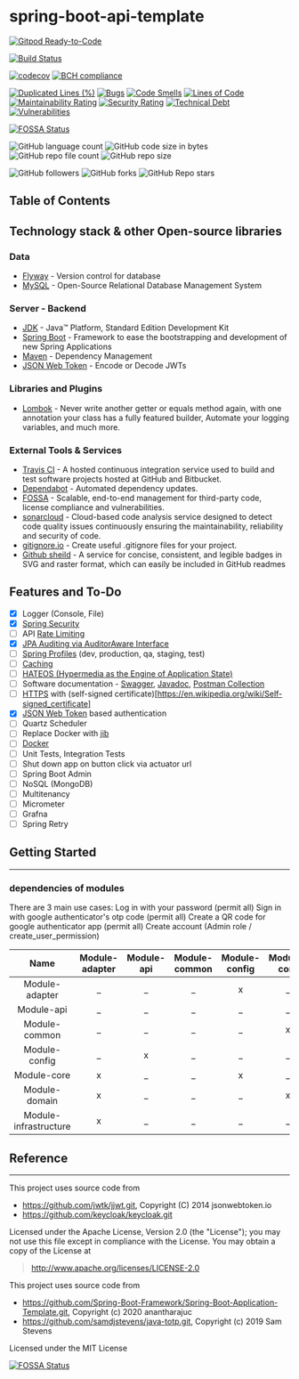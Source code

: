 # spring-boot-api-template 

[![Gitpod Ready-to-Code](https://img.shields.io/badge/Gitpod-ready--to--code-blue?logo=gitpod)](https://gitpod.io/#https://github.com/dangdinhtai0001/spring-boot-api-template/tree/dangdinhtai)

[![Build Status](https://travis-ci.org/dangdinhtai0001/spring-boot-api-template.svg?branch=dangdinhtai)](https://travis-ci.org/dangdinhtai0001/spring-boot-api-template)

[![codecov](https://codecov.io/gh/dangdinhtai0001/spring-boot-api-template/branch/dangdinhtai/graph/badge.svg?token=G9KEPDJSFQ)](https://codecov.io/gh/dangdinhtai0001/spring-boot-api-template)
[![BCH compliance](https://bettercodehub.com/edge/badge/dangdinhtai0001/spring-boot-api-template?branch=master)](https://bettercodehub.com/)

[![Duplicated Lines (%)](https://sonarcloud.io/api/project_badges/measure?project=dangdinhtai0001_spring-boot-api-template&metric=duplicated_lines_density)](https://sonarcloud.io/dashboard?id=dangdinhtai0001_spring-boot-api-template)
[![Bugs](https://sonarcloud.io/api/project_badges/measure?project=dangdinhtai0001_spring-boot-api-template&metric=bugs)](https://sonarcloud.io/dashboard?id=dangdinhtai0001_spring-boot-api-template)
[![Code Smells](https://sonarcloud.io/api/project_badges/measure?project=dangdinhtai0001_spring-boot-api-template&metric=code_smells)](https://sonarcloud.io/dashboard?id=dangdinhtai0001_spring-boot-api-template)
[![Lines of Code](https://sonarcloud.io/api/project_badges/measure?project=dangdinhtai0001_spring-boot-api-template&metric=ncloc)](https://sonarcloud.io/dashboard?id=dangdinhtai0001_spring-boot-api-template)
[![Maintainability Rating](https://sonarcloud.io/api/project_badges/measure?project=dangdinhtai0001_spring-boot-api-template&metric=sqale_rating)](https://sonarcloud.io/dashboard?id=dangdinhtai0001_spring-boot-api-template)
[![Security Rating](https://sonarcloud.io/api/project_badges/measure?project=dangdinhtai0001_spring-boot-api-template&metric=security_rating)](https://sonarcloud.io/dashboard?id=dangdinhtai0001_spring-boot-api-template)
[![Technical Debt](https://sonarcloud.io/api/project_badges/measure?project=dangdinhtai0001_spring-boot-api-template&metric=sqale_index)](https://sonarcloud.io/dashboard?id=dangdinhtai0001_spring-boot-api-template)
[![Vulnerabilities](https://sonarcloud.io/api/project_badges/measure?project=dangdinhtai0001_spring-boot-api-template&metric=vulnerabilities)](https://sonarcloud.io/dashboard?id=dangdinhtai0001_spring-boot-api-template)

[![FOSSA Status](https://app.fossa.com/api/projects/git%2Bgithub.com%2Fdangdinhtai0001%2Fspring-boot-api-template.svg?type=shield)](https://app.fossa.com/projects/git%2Bgithub.com%2Fdangdinhtai0001%2Fspring-boot-api-template?ref=badge_shield)

![GitHub language count](https://img.shields.io/github/languages/count/dangdinhtai0001/spring-boot-api-template)
![GitHub code size in bytes](https://img.shields.io/github/languages/code-size/dangdinhtai0001/spring-boot-api-template)
![GitHub repo file count](https://img.shields.io/github/directory-file-count/dangdinhtai0001/spring-boot-api-template)
![GitHub repo size](https://img.shields.io/github/repo-size/dangdinhtai0001/spring-boot-api-template)

![GitHub followers](https://img.shields.io/github/followers/dangdinhtai0001?style=social)
![GitHub forks](https://img.shields.io/github/forks/dangdinhtai0001/spring-boot-api-template?style=social)
![GitHub Repo stars](https://img.shields.io/github/stars/dangdinhtai0001/spring-boot-api-template?style=social)


## Table of Contents

## Technology stack & other Open-source libraries

### Data

* 	[Flyway](https://flywaydb.org/) - Version control for database
* 	[MySQL](https://www.mysql.com/) - Open-Source Relational Database Management System

### Server - Backend

* 	[JDK](https://www.oracle.com/java/technologies/javase-jdk11-downloads.html) - Java™ Platform, Standard Edition Development Kit
* 	[Spring Boot](https://spring.io/projects/spring-boot) - Framework to ease the bootstrapping and development of new Spring Applications
* 	[Maven](https://maven.apache.org/) - Dependency Management
* 	[JSON Web Token](https://www.jsonwebtoken.io/) - Encode or Decode JWTs

###  Libraries and Plugins

* 	[Lombok](https://projectlombok.org/) - Never write another getter or equals method again, with one annotation your class has a fully featured builder, Automate your logging variables, and much more.

### External Tools & Services

* 	[Travis CI](https://travis-ci.org/github/dangdinhtai0001/spring-boot-api-template) - A hosted continuous integration service used to build and test software projects hosted at GitHub and Bitbucket.
*	[Dependabot](https://dependabot.com/) - Automated dependency updates.
*	[FOSSA](https://fossa.com/) - Scalable, end-to-end management for third-party code, license compliance and vulnerabilities.
*	[sonarcloud](https://sonarcloud.io/dashboard?id=dangdinhtai0001_spring-boot-api-template) - Cloud-based code analysis service designed to detect code quality issues continuously ensuring the maintainability, reliability and security of code.
* [gitignore.io](https://www.toptal.com/developers/gitignore/api/java,eclipse,intellij) - Create useful .gitignore files for your project.
* [Github sheild](https://shields.io/) - A service for concise, consistent, and legible badges in SVG and raster format, which can easily be included in GitHub readmes

## Features and To-Do

* 	[x] Logger (Console, File)
* 	[x] [Spring Security](https://spring.io/projects/spring-security)
* 	[ ] API [Rate Limiting](https://en.wikipedia.org/wiki/Rate_limiting)
* 	[x] [JPA Auditing via AuditorAware Interface](https://docs.spring.io/spring-data/jpa/docs/1.7.0.DATAJPA-580-SNAPSHOT/reference/html/auditing.html)
* 	[ ] [Spring Profiles](https://docs.spring.io/spring-boot/docs/current/reference/html/spring-boot-features.html#boot-features-profiles) (dev, production, qa, staging, test)
* 	[ ] [Caching](https://docs.spring.io/spring-boot/docs/2.1.6.RELEASE/reference/html/boot-features-caching.html)
* 	[ ] [HATEOS (Hypermedia as the Engine of Application State)](https://en.wikipedia.org/wiki/HATEOAS)
* 	[ ] Software documentation - [Swagger](https://swagger.io/), [Javadoc](https://en.wikipedia.org/wiki/Javadoc), [Postman Collection](https://www.postman.com/collection/)
* 	[ ] [HTTPS](https://en.wikipedia.org/wiki/HTTPS) with (self-signed certificate)[https://en.wikipedia.org/wiki/Self-signed_certificate]
* 	[x] [JSON Web Token](https://www.jsonwebtoken.io/) based authentication
* 	[ ] Quartz Scheduler
* 	[ ] Replace Docker with [jib](https://github.com/GoogleContainerTools/jib)
* 	[ ] [Docker](https://www.docker.com/)
*  [ ] Unit Tests, Integration Tests
* 	[ ] Shut down app on button click via actuator url 
* 	[ ] Spring Boot Admin
* 	[ ] NoSQL (MongoDB)
* 	[ ] Multitenancy
* 	[ ] Micrometer
* 	[ ] Grafna
* 	[ ] Spring Retry

## Getting Started
---

### dependencies of modules

There are 3 main use cases:
Log in with your password (permit all)
Sign in with google authenticator's otp code (permit all)
Create a QR code for google authenticator app (permit all)
Create account (Admin role / create_user_permission)

|Name|Module-adapter| Module-api| Module-common| Module-config| Module-core| Module-domain| Module-infrastructure|
|:---:|:---:|:---:|:---:|:---:|:---:|:---:|:---:|
|Module-adapter|_|_|_|x|_|_|_|
| Module-api|_|_|_|_|_|_|_|_|
| Module-common|_|_|_|_|x|_|_| 
| Module-config|_|x|_|_|_|_|_| 
| Module-core|x|_|_|x|_|_| _|
| Module-domain|x|_|_|_|x|_|x| 
| Module-infrastructure|x|_|_|_|_|_|_|

## Reference
---
This project uses source code from 
 - https://github.com/jwtk/jjwt.git, Copyright (C) 2014 jsonwebtoken.io
 - https://github.com/keycloak/keycloak.git

Licensed under the Apache License, Version 2.0 (the "License");
you may not use this file except in compliance with the License.
You may obtain a copy of the License at
>http://www.apache.org/licenses/LICENSE-2.0

This project uses source code from
- https://github.com/Spring-Boot-Framework/Spring-Boot-Application-Template.git, Copyright (c) 2020 anantharajuc
- https://github.com/samdjstevens/java-totp.git, Copyright (c) 2019 Sam Stevens

Licensed under the MIT License


[![FOSSA Status](https://app.fossa.com/api/projects/git%2Bgithub.com%2Fdangdinhtai0001%2Fspring-boot-api-template.svg?type=large)](https://app.fossa.com/projects/git%2Bgithub.com%2Fdangdinhtai0001%2Fspring-boot-api-template?ref=badge_large)
